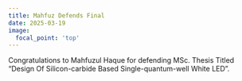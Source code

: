 ```yaml
---
title: Mahfuz Defends Final
date: 2025-03-19
image:
  focal_point: 'top'
---
```


Congratulations to Mahfuzul Haque for defending MSc. Thesis Titled  “Design Of Silicon-carbide Based Single-quantum-well White LED”.

<!--more-->
